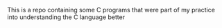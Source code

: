 This is a repo containing some C programs that were part of my practice into understanding the C language better
